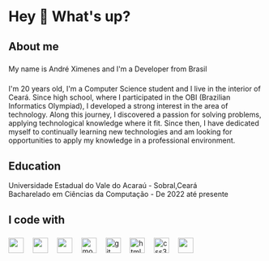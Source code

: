 <h1 align="left">Hey 👋 What's up?</h1>

###

<h2 align="left">About me</h2>

###

<p align="left">My name is André Ximenes and I'm a Developer from Brasil</p>

###

<p align="left">I'm 20 years old, I'm a Computer Science student and I live in the interior of Ceará. Since high school, where I participated in the OBI (Brazilian Informatics Olympiad), I developed a strong interest in the area of ​​technology. Along this journey, I discovered a passion for solving problems, applying technological knowledge where it fit. Since then, I have dedicated myself to continually learning new technologies and am looking for opportunities to apply my knowledge in a professional environment.</p>

###

<h2 align="left">Education</h2>
<p align="left">Universidade Estadual do Vale do Acaraú - Sobral,Ceará<br>
Bacharelado em Ciências da Computação - De 2022 até presente</p>

###

<h2 align="left">I code with</h2>

###

<div align="left">
  <img src="https://img.shields.io/badge/javascript-%23323330.svg?style=for-the-badge&logo=javascript&logoColor=%23F7DF1E" height="30"/>
  <img width="10" />
  <img src="https://img.shields.io/badge/express.js-%23404d59.svg?style=for-the-badge&logo=express&logoColor=%2361DAFB" height="30">
  <img width="10" />
  <img src="https://img.shields.io/badge/node.js-6DA55F?style=for-the-badge&logo=node.js&logoColor=white" height="30"/>
  <img width="10" />
  <img src="https://img.shields.io/badge/MongoDB-%234ea94b.svg?style=for-the-badge&logo=mongodb&logoColor=white" height="30" alt="mongodb"  />
  <img width="10" />
  <img src="https://img.shields.io/badge/Git-F05032?logo=git&logoColor=white&style=for-the-badge" height="30" alt="git logo"  />
  <img width="10" />
  <img src="https://img.shields.io/badge/HTML5-E34F26?logo=html5&logoColor=white&style=for-the-badge" height="30" alt="html5 logo"  />
  <img width="10" />
  <img src="https://img.shields.io/badge/CSS3-1572B6?logo=css3&logoColor=white&style=for-the-badge" height="30" alt="css3 logo"  />
  <img width="10"/>
  <img src="https://img.shields.io/badge/bootstrap-%238511FA.svg?style=for-the-badge&logo=bootstrap&logoColor=white" height="30"/>
</div>

###
